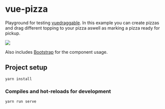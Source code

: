 # vue-pizza

Playground for testing [vuedraggable](https://github.com/SortableJS/Vue.Draggable).
In this example you can create pizzas and drag different topping to your pizza aswell as marking a pizza ready for pickup.

![](capture.gif)


Also includes [Bootstrap](https://bootstrap-vue.js.org/) for the component usage.

## Project setup
```
yarn install
```

### Compiles and hot-reloads for development
```
yarn run serve
```

